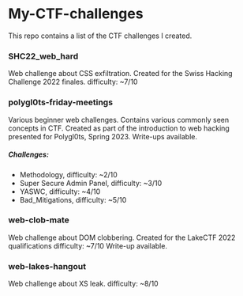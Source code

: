 # My-CTF-challenges
This repo contains a list of the CTF challenges I created.

### SHC22_web_hard
Web challenge about CSS exfiltration.
Created for the Swiss Hacking Challenge 2022 finales.
difficulty: ~7/10

### polygl0ts-friday-meetings
Various beginner web challenges. Contains various commonly seen concepts in CTF.
Created as part of the introduction to web hacking presented for Polygl0ts, Spring 2023.
Write-ups available.

##### Challenges:
* Methodology,
  difficulty: ~2/10
* Super Secure Admin Panel,
  difficulty: ~3/10
* YASWC,
  difficulty: ~4/10
* Bad_Mitigations,
  difficulty: ~5/10

### web-clob-mate
Web challenge about DOM clobbering.
Created for the LakeCTF 2022 qualifications
difficulty: ~7/10
Write-up available.

### web-lakes-hangout
Web challenge about XS leak.
difficulty: ~8/10
